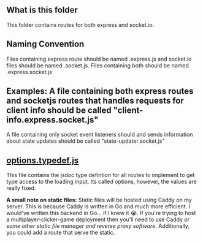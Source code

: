 ## What is this folder
This folder contains routes for both express and socket.io.

## Naming Convention
Files containing express route should be named <name>.express.js and socket.io files should be named <name>.socket.js. Files containing both should be named <name>.express.socket.js

Examples:
A file containing both express routes and socketjs routes that handles requests for client info should be called "client-info.express.socket.js"
---
A file containing only socket event listeners should and sends information about state updates should be called "state-updater.socket.js"

## [options.typedef.js](./options.typedef.js)
This file contains the jsdoc type defintion for all routes to implement to get type access to the loading input. Its called options, however, the values are really fixed.

**A small note on static files:**
Static files will be hosted using Caddy on my server. This is because Caddy is written in Go and much more efficient. I would've written this backend in Go... if I knew it :sob:.
If you're trying to host a multiplayer-clicker-game deployment then you'll need to use Caddy *or some other static file manager and reverse proxy software*. Additionally, you could add a route that serve the static.